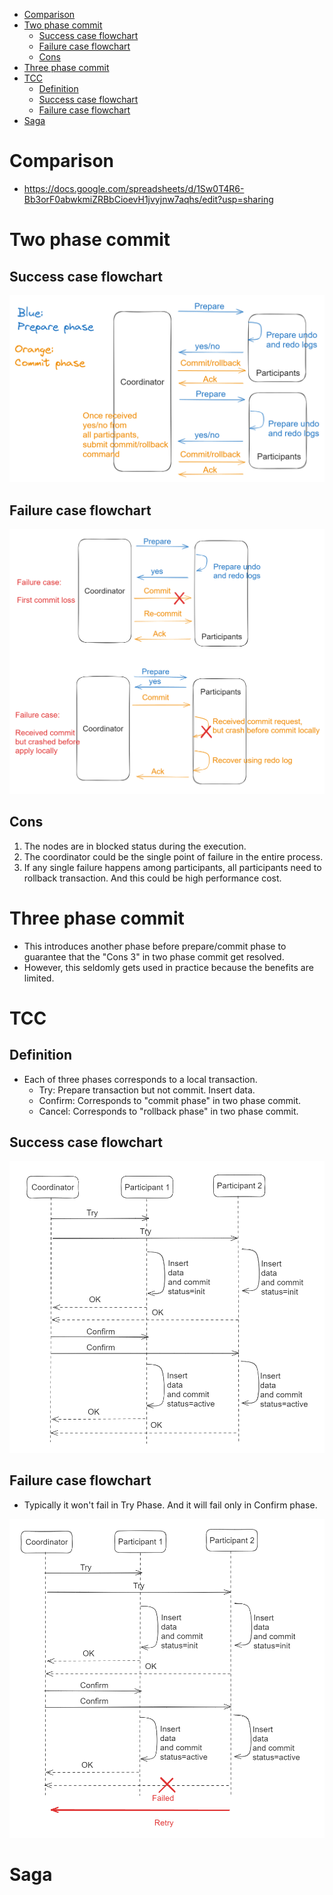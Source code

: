 - [Comparison](#comparison)
- [Two phase commit](#two-phase-commit)
  - [Success case flowchart](#success-case-flowchart)
  - [Failure case flowchart](#failure-case-flowchart)
  - [Cons](#cons)
- [Three phase commit](#three-phase-commit)
- [TCC](#tcc)
  - [Definition](#definition)
  - [Success case flowchart](#success-case-flowchart-1)
  - [Failure case flowchart](#failure-case-flowchart-1)
- [Saga](#saga)

# Comparison
* https://docs.google.com/spreadsheets/d/1Sw0T4R6-Bb3orF0abwkmiZRBbCioevH1jvyjnw7aqhs/edit?usp=sharing

# Two phase commit

## Success case flowchart

![Success case](../.gitbook/assets/distributedTrans_twophase_success.png)

## Failure case flowchart

![Failure cases](../.gitbook/assets/distributedTrans_twophase_failure.png)

## Cons
1. The nodes are in blocked status during the execution. 
2. The coordinator could be the single point of failure in the entire process. 
3. If any single failure happens among participants, all participants need to rollback transaction. And this could be high performance cost. 

# Three phase commit
* This introduces another phase before prepare/commit phase to guarantee that the "Cons 3" in two phase commit get resolved. 
* However, this seldomly gets used in practice because the benefits are limited. 

# TCC
## Definition
* Each of three phases corresponds to a local transaction. 
  * Try: Prepare transaction but not commit. Insert data.
  * Confirm: Corresponds to "commit phase" in two phase commit.
  * Cancel: Corresponds to "rollback phase" in two phase commit. 

## Success case flowchart

![Success case](../.gitbook/assets/distributedTrans_tcc_success.png)

## Failure case flowchart
* Typically it won't fail in Try Phase. And it will fail only in Confirm phase. 

![Failure case](../.gitbook/assets/distributedTrans_tcc_failure.png)

# Saga